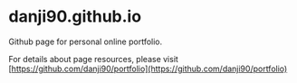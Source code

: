 # danji90.github.io
Github page for personal online portfolio.

For details about page resources, please visit [https://github.com/danji90/portfolio](https://github.com/danji90/portfolio)

